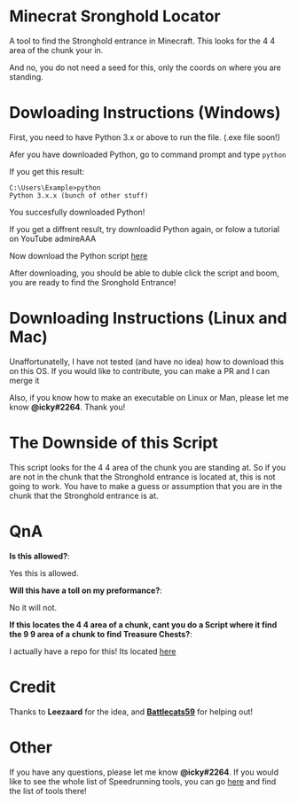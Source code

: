 # Minecrat Sronghold Locator
A tool to find the Stronghold entrance in Minecraft. This looks for the 4 4 area of the chunk your in.

And no, you do not need a seed for this, only the coords on where you are standing.

# Dowloading Instructions (Windows)
First, you need to have Python 3.x or above to run the file. (.exe file soon!)

Afer you have downloaded Python, go to command prompt and type `python`

If you get this result:

```
C:\Users\Example>python
Python 3.x.x (bunch of other stuff)
```

You succesfully downloaded Python!

If you get a diffrent result, try downloadid Python again, or folow a tutorial on YouTube admireAAA

Now download the Python script [here](https://github.com/Speedrunning-Tools/MC-Stronghold-Locator/archive/refs/heads/master.zip)

After downloading, you should be able to duble click the script and boom, you are ready to find the Sronghold Entrance!

# Downloading Instructions (Linux and Mac)
Unaffortunatelly, I have not tested (and have no idea) how to download this on this OS. If you would like to contribute, you can make a PR and I can merge it

Also, if you know how to make an executable on Linux or Man, please let me know **@icky#2264**. Thank you!

# The Downside of this Script
This script looks for the 4 4 area of the chunk you are standing at. So if you are not in the chunk that the Stronghold entrance is located at, this is not going to work. You have to make a guess or assumption that you are in the chunk that the Stronghold entrance is at.

# QnA

**Is this allowed?**:

Yes this is allowed.

**Will this have a toll on my preformance?**:

No it will not.

**If this locates the 4 4 area of a chunk, cant you do a Script where it find the 9 9 area of a chunk to find Treasure Chests?**:

I actually have a repo for this! Its located [here](https://github.com/Speedrunning-Tools/MC-Treasure-Locator)

# Credit
Thanks to **Leezaard** for the idea, and **[Battlecats59](https://github.com/Battlecats59)** for helping out!

# Other
If you have any questions, please let me know **@icky#2264**. If you would like to see the whole list of Speedrunning tools, you can go [here](https://github.com/Speedrunning-Tools) and find the list of tools there!
